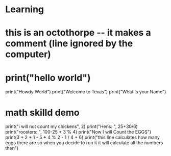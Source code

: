 # Learning
# this is an octothorpe -- it makes a comment (line ignored by the computer)
# print("hello world")
print("Howdy World")
print("Welcome to Texas")
print("What is your Name")

# math skilld demo

print("i will not count my chickens", 2)
print("Hens: ", 25+30/6)
print("roosters: ", 100-25 * 3 % 4)
print("Now I will Count the EGGS")
print(3 + 2 + 1 - 5 + 4 % 2 - 1 / 4 + 6)
print("this line calculates how many eggs there are so when you decide to run it it will calculate all the numbers then")
